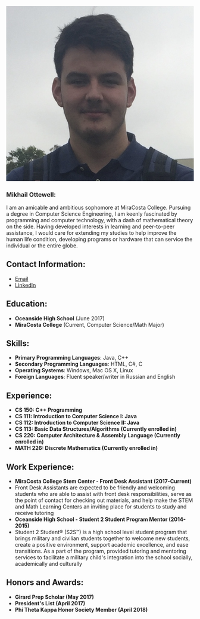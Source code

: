 

![My Image](IMG_1564.JPG)

### Mikhail Ottewell:
I am an amicable and ambitious sophomore at MiraCosta College. Pursuing a degree in Computer Science Engineering, I am keenly fascinated by programming and computer technology, with a dash of mathematical theory on the side. Having developed interests in learning and peer-to-peer assistance, I would care for extending my studies to help improve the human life condition, developing programs or hardware that can service the individual or the entire globe.

## Contact Information:
  - [Email](m.ottewell112@gmail.com)
  - [LinkedIn](https://www.linkedin.com/in/mikhail-ottewell-928778160)
  
## Education:
  - **Oceanside High School** (June 2017)
  - **MiraCosta College** (Current, Computer Science/Math Major)
  
## Skills:
  - **Primary Programming Languages**: Java, C++
  - **Secondary Programming Languages**: HTML, C#, C
  - **Operating Systems**: Windows, Mac OS X, Linux
  - **Foreign Languages**: Fluent speaker/writer in Russian and English
  
## Experience:
  - **CS 150: C++ Programming**
  - **CS 111: Introduction to Computer Science I: Java**
  - **CS 112: Introduction to Computer Science II: Java**
  - **CS 113: Basic Data Structures/Algorithms (Currently enrolled in)**
  - **CS 220: Computer Architecture & Assembly Language (Currently enrolled in)**
  - **MATH 226: Discrete Mathematics (Currently enrolled in)**
  
## Work Experience:
  - **MiraCosta College Stem Center - Front Desk Assistant (2017-Current)**
  - Front Desk Assistants are expected to be friendly and welcoming students who are able to assist with front desk          responsibilities, serve as the point of contact for checking out materials, and help make the STEM and Math Learning Centers an inviting place for students to study and receive tutoring
  - **Oceanside High School - Student 2 Student Program Mentor (2014-2015)**
  - Student 2 Student® (S2S™) is a high school level student program that brings military and civilian students together to welcome new students, create a positive environment, support academic excellence, and ease transitions. As a part of the program, provided tutoring and mentoring services to facilitate a military child's integration into the school socially, academically and culturally
 
  
## Honors and Awards:
  - **Girard Prep Scholar (May 2017)**
  - **President's List (April 2017)**
  - **Phi Theta Kappa Honor Society Member (April 2018)**
  
